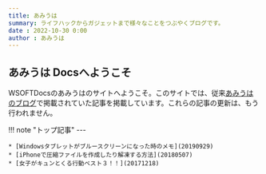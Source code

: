 ```yaml
---
title: あみうは
summary: ライフハックからガジェットまで様々なことをつぶやくブログです。
date : 2022-10-30 0:00
author : あみうは
---
```

## あみうは Docsへようこそ
WSOFTDocsのあみうはのサイトへようこそ。このサイトでは、従来[あみうはのブログ](https://amiuha2103.amebaownd.com/)で掲載されていた記事を掲載しています。これらの記事の更新は、もう行われません。

!!! note "トップ記事"
    ---

    * [Windowsタブレットがブルースクリーンになった時のメモ](20190929)
    * [iPhoneで圧縮ファイルを作成したり解凍する方法](20180507)
    * [女子がキュンとくる行動ベスト３！！](20171218)